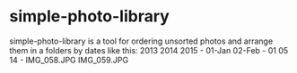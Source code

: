 # simple-photo-library

simple-photo-library is a tool for ordering unsorted photos and arrange them in a folders by dates like this:
2013
2014
2015 - 01-Jan
       02-Feb - 01
                05
                14 - IMG_058.JPG
                     IMG_059.JPG
